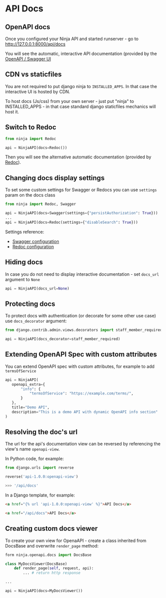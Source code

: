 # API Docs

## OpenAPI docs

Once you configured your Ninja API and started runserver -  go to <a href="http://127.0.0.1:8000/api/docs" target="_blank">http://127.0.0.1:8000/api/docs</a>

You will see the automatic, interactive API documentation (provided by the <a href="https://github.com/swagger-api/swagger-ui" target="_blank">OpenAPI / Swagger UI</a>


## CDN vs staticfiles

You are not required to put django ninja to `INSTALLED_APPS`. In that case the interactive UI is hosted by CDN.

To host docs (Js/css) from your own server - just put "ninja" to INSTALLED_APPS - in that case standard django staticfiles mechanics will host it.

## Switch to Redoc


```python
from ninja import Redoc

api = NinjaAPI(docs=Redoc())

```

Then you will see the alternative automatic documentation (provided by <a href="https://github.com/Redocly/redoc" target="_blank">Redoc</a>).

## Changing docs display settings

To set some custom settings for Swagger or Redocs you can use `settings` param on the docs class

```python
from ninja import Redoc, Swagger

api = NinjaAPI(docs=Swagger(settings={"persistAuthorization": True}))
...
api = NinjaAPI(docs=Redoc(settings={"disableSearch": True}))

```

Settings reference:

 - [Swagger configuration](https://swagger.io/docs/open-source-tools/swagger-ui/usage/configuration/)
 - [Redoc configuration](https://redocly.com/docs/api-reference-docs/configuration/functionality/)



## Hiding docs

In case you do not need to display interactive documentation - set `docs_url` argument to `None`

```python
api = NinjaAPI(docs_url=None)
```

## Protecting docs

To protect docs with authentication (or decorate for some other use case) use `docs_decorator` argument:

```python
from django.contrib.admin.views.decorators import staff_member_required

api = NinjaAPI(docs_decorator=staff_member_required)
```

## Extending OpenAPI Spec with custom attributes

You can extend OpenAPI spec with custom attributes, for example to add `termsOfService`

```python
api = NinjaAPI(
   openapi_extra={
       "info": {
           "termsOfService": "https://example.com/terms/",
       }
   },
   title="Demo API",
   description="This is a demo API with dynamic OpenAPI info section"
)
```

## Resolving the doc's url

The url for the api's documentation view can be reversed by referencing the view's name `openapi-view`.

In Python code, for example:
```python
from django.urls import reverse

reverse('api-1.0.0:openapi-view')

>>> '/api/docs'
```

In a Django template, for example:
```Html
<a href="{% url 'api-1.0.0:openapi-view' %}">API Docs</a>

<a href="/api/docs">API Docs</a>
```

## Creating custom docs viewer

To create your own view for OpenaAPI - create a class inherited from DocsBase and overwrite `render_page` method:

```python
form ninja.openapi.docs import DocsBase

class MyDocsViewer(DocsBase)
    def render_page(self, request, api):
        ... # return http response

...

api = NinjaAPI(docs=MyDocsViewer())

```
